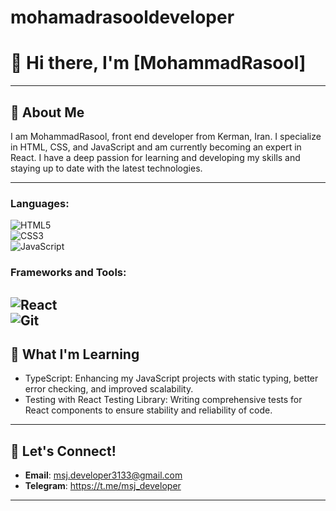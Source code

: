 # mohamadrasooldeveloper

# 👋 Hi there, I'm [MohammadRasool]  

---

## 🌟 About Me  

I am MohammadRasool, front end developer from Kerman, Iran. I specialize in HTML, CSS, and JavaScript and am currently becoming an expert in React. I have a deep passion for learning and developing my skills and staying up to date with the latest technologies.


--- 

### Languages:  

![HTML5](https://img.shields.io/badge/HTML5-E34F26?style=flat&logo=html5&logoColor=white)  
![CSS3](https://img.shields.io/badge/CSS3-1572B6?style=flat&logo=css3&logoColor=white)  
![JavaScript](https://img.shields.io/badge/JavaScript-F7DF1E?style=flat&logo=javascript&logoColor=black)  

### Frameworks and Tools:  
![React](https://img.shields.io/badge/React-61DAFB?style=flat&logo=react&logoColor=black)  
![Git](https://img.shields.io/badge/Git-F05032?style=flat&logo=git&logoColor=white)
---

## 🌱 What I'm Learning  

- TypeScript: Enhancing my JavaScript projects with static typing, better error checking, and improved scalability.
- Testing with React Testing Library: Writing comprehensive tests for React components to ensure stability and reliability of code.   

---

## 🤝 Let's Connect!  

- **Email**: msj.developer3133@gmail.com
- **Telegram**: https://t.me/msj_developer

---


